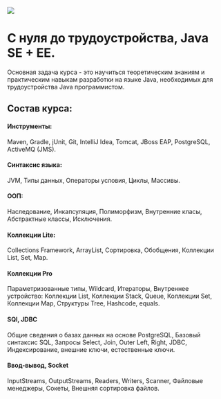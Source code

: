 <a href="http://job4j.ru"> <img src="http://job4j.ru/img/logomini.png"></a>
<h1>С нуля до трудоустройства, Java SE + EE.</h1>
Основная задача курса - это научиться теоретическим знаниям и практическим навыкам разработки на языке Java, необходимых для трудоустройства Java программистом.

<p><h2>Состав курса:</h2></p>
<h4>Инструменты:</h4>
Maven, Gradle, jUnit, Git, IntelliJ Idea, Tomcat, JBoss EAP, PostgreSQL, ActiveMQ (JMS).
<h4>Синтаксис языка:</h4>
    JVM, Типы данных, Операторы условия, Циклы, Массивы.
<h4>ООП:</h4>
    Наследование, Инкапсуляция, Полиморфизм, Внутренние класы, Абстрактные классы, Исключения.
<h4>Коллекции Lite:</h4>
    Collections Framework, ArrayList, Сортировка, Обобщения, Коллекции List, Set, Map.
<h4>Коллекции Pro</h4>
    Параметризованные типы, Wildcard, Итераторы, Внутреннее устройство: Коллекции List, Коллекции Stack, Queue, Коллекции Set, Коллекции Map, Структуры Tree, Hashcode, equals.
<h4>SQl, JDBC</h4>
    Общие сведения о базах данных на основе PostgreSQL, Базовый синтаксис SQL, Запросы Select, Join, Outer Left, Right, JDBC, Индексирование, внешние ключи, естественные ключи.
<h4>Ввод-вывод, Socket </h4>
    InputStreams, OutputStreams, Readers, Writers, Scanner, Файловые менеджеры, Сокеты, Внешняя сортировка файлов.